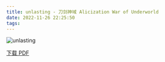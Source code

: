 ```yaml
---
title: unlasting - 刀剑神域 Alicization War of Underworld
date: 2022-11-26 22:25:50
tags:
---
```


![unlasting](https://cdn.jsdelivr.net/gh/AnotiaWang/animenz@source/img/unlasting.png)

[下载 PDF](https://cdn.jsdelivr.net/gh/AnotiaWang/animenz@source/sheets/unlasting.pdf)
